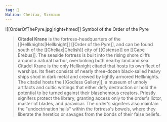 ```yaml
---
tag: 🏰
Nation: Cheliax, Sirmium
---
```

![[OrderOfThePyre.jpg|right+hmed]] 
 Symbol of the Order of the Pyre

> **Citadel Krane** is the fortress-headquarters of the [[Hellknights|Hellknight]] [[Order of the Pyre]], and can be found south of the [[Cheliax|Chelish]] city of [[Ostenso]] on [[Cape Erebus]].
> The seaside fortress is built into the rising shore cliffs around a natural harbor, overlooking both nearby land and sea. Citadel Krane is the only Hellknight citadel that hosts its own fleet of warships. Its fleet consists of nearly three-dozen black-sailed heavy ships shod in dark metal and crewed by lightly armored Hellknights.
> The citadel hosts the [[Godless Gallery]], a museum of unholy artifacts and cultic writings that either defy destruction or hold the potential to be turned against their blasphemous creators. Priestly signifers protect the library, granting access only to the order's lictor, master of blades, and paravicar. The order's signifers also maintain the "undoctrination halls" within the fortress's bowels, where they liberate the heretics or savages from the bonds of their false beliefs.








